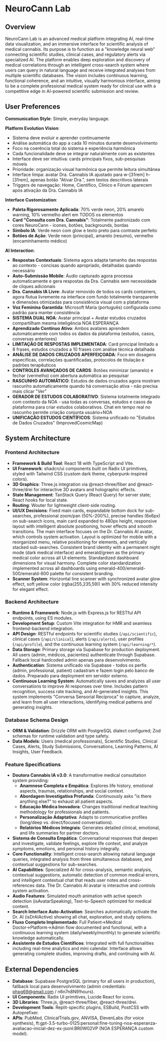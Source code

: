 # NeuroCann Lab

## Overview
NeuroCann Lab is an advanced medical platform integrating AI, real-time data visualization, and an immersive interface for scientific analysis of medical cannabis. Its purpose is to function as a "knowledge neural web" connecting scientific studies, clinical cases, and regulatory alerts via specialized AI. The platform enables deep exploration and discovery of medical correlations through an intelligent cross-search system where users can query in natural language and receive integrated analyses from multiple scientific databases. The vision includes continuous learning, functional coherence, and an intuitive, visually harmonious interface, aiming to be a complete professional medical system ready for clinical use with a competitive edge in AI-powered scientific submission and review.

## User Preferences
**Communication Style**: Simple, everyday language.

**Platform Evolution Vision**:
- Sistema deve evoluir e aprender continuamente
- Análise automática do app a cada 10 minutos durante desenvolvimento
- Foco na coerência total do sistema e experiência harmônica
- Cada funcionalidade deve se integrar naturalmente com as existentes
- Interface deve ser intuitiva: cards principais fixos, sub-pesquisas móveis
- Prioridade: organização visual harmônica que permite leitura simultânea
- Interface limpa: avatar Dra. Cannabis IA ajustado para w-[31rem] h-[31rem], apenas botão "Ativar Dra.", sem textos descritivos laterais
- Triggers de navegação: Home, Científico, Clínico e Fórum aparecem após ativação da Dra. Cannabis IA

**Interface Customization**:
- **Paleta Rigorosamente Aplicada**: 70% verde neon, 20% amarelo warning, 10% vermelho alert em TODOS os elementos
- **Card "Consulta com Dra. Cannabis"**: Totalmente padronizado com cores NeuroCann - ícones, botões, backgrounds, bordas
- **Símbolo IA**: Verde neon com glow e texto preto para contraste perfeito
- **Botões de Ação**: Verde neon (principal), amarelo (resumo), vermelho (encaminhamento médico)

**AI Interaction**:
- **Respostas Contextuais**: Sistema agora adapta tamanho das respostas ao contexto - concisas quando apropriado, detalhadas quando necessário
- **Auto-Submissão Mobile**: Áudio capturado agora processa automaticamente e gera respostas da Dra. Cannabis sem necessidade de cliques adicionais
- **Dra. Cannabis IA Livre**: Avatar removido de todos os cards containers, agora flutua livremente na interface com fundo totalmente transparente e dimensões otimizadas para consistência visual com a plataforma
- **Voz Feminina Garantida**: Microsoft Maria (português) configurada como padrão para manter consistência
- **SISTEMA DUAL NOA**: Avatar principal + Avatar estudos cruzados compartilham mesma inteligência NOA ESPERANÇA
- **Aprendizado Contínuo Ativo**: Ambos avatares aprendem automaticamente com todos os dados da plataforma (estudos, casos, conversas anteriores)
- **LIMITAÇÃO DE RESPOSTAS IMPLEMENTADA**: Card principal limitado a 8 frases, estudos cruzados a 10 frases com análise técnica detalhada
- **ANÁLISE DE DADOS CRUZADOS APERFEIÇOADA**: Foco em dosagens específicas, correlações quantificadas, protocolos de titulação e padrões terapêuticos
- **CONTROLES AVANÇADOS DE CARDS**: Botões minimizar (amarelo) e fechar (vermelho) com abertura automática ao pesquisar
- **RASCUNHO AUTOMÁTICO**: Estudos de dados cruzados agora mostram rascunho automaticamente quando há conversação ativa - não precisa mais clicar "Ver"
- **GERADOR DE ESTUDOS COLABORATIVO**: Sistema totalmente integrado com contexto da NOA - usa todas as conversas, estudos e casos da plataforma para criar estudos colaborativos. Chat em tempo real no rascunho permite criação conjunta usuário+NOA
- **UNIFICAÇÃO ESTUDOS CIENTÍFICOS**: Sistema unificado no "Estudos de Dados Cruzados" (ImprovedCosmicMap)

## System Architecture

### Frontend Architecture
- **Framework & Build Tool**: React 18 with TypeScript and Vite.
- **UI Framework**: shadcn/ui components built on Radix UI primitives, styled with Tailwind CSS (custom dark theme, cyberpunk-inspired colors).
- **3D Graphics**: Three.js integration via @react-three/fiber and @react-three/drei for interactive 3D avatars and holographic effects.
- **State Management**: TanStack Query (React Query) for server state; React hooks for local state.
- **Routing**: Wouter for lightweight client-side routing.
- **UI/UX Decisions**: Fixed main cards, expandable bottom dock for sub-searches, professional zoom/pan (50%-200%), precise handles (6x6px) on sub-search icons, main card expanded to 480px height, responsive layout with intelligent absolute positioning, hover effects and smooth transitions. The main interface focuses on the Dr. Cannabis AI avatar, which controls system activation. Layout is optimized for mobile with a reorganized menu, relative positioning for elements, and vertically stacked sub-searches. Consistent brand identity with a permanent night mode (dark medical interface) and emerald/green as the primary medical color across all UI elements. Standardized dashboard dimensions for visual harmony. Complete color standardization implemented across all dashboards using emerald-400/emerald-500/emerald-600 palette for consistent branding.
- **Scanner System**: Horizontal line scanner with synchronized avatar glow effect, soft yellow color (rgba(255,235,59)) with 30% reduced intensity for elegant effect.

### Backend Architecture
- **Runtime & Framework**: Node.js with Express.js for RESTful API endpoints, using ES modules.
- **Development Setup**: Custom Vite integration for HMR and seamless frontend-backend integration.
- **API Design**: RESTful endpoints for scientific studies (`/api/scientific`), clinical cases (`/api/clinical`), alerts (`/api/alerts`), user profiles (`/api/profile`), and the continuous learning system (`/api/learning/*`).
- **Data Storage**: Primary storage via Supabase for production deployment. All users (admin, médicos, pacientes) authenticate through Supabase. Fallback local hardcoded admin apenas para desenvolvimento.
- **Authentication**: Sistema unificado via Supabase - todos os perfis (admin, professional, patient) cadastram e fazem login pelo banco de dados. Preparado para deployment em servidor externo.
- **Continuous Learning System**: Automatically saves and analyzes all user conversations to improve AI responses over time. Includes pattern recognition, success rate tracking, and AI-generated insights. This system implements "Conversa Sensorial Recíproca" to capture, analyze, and learn from all user interactions, identifying medical patterns and generating insights.

### Database Schema Design
- **ORM & Validation**: Drizzle ORM with PostgreSQL dialect configured; Zod schemas for runtime validation and type safety.
- **Data Models**: Users (medical professionals), Scientific Studies, Clinical Cases, Alerts, Study Submissions, Conversations, Learning Patterns, AI Insights, User Feedback.

### Feature Specifications
- **Doutora Cannabis IA v3.0**: A transformative medical consultation system providing:
  - **Anamnese Completa e Empática**: Explores life history, emotional aspects, traumas, relationships, and social context.
  - **Abordagem Investigativa Profunda**: Continuously asks "is there anything else?" to exhaust all patient aspects.
  - **Educação Médica Inovadora**: Changes traditional medical teaching methodology for professionals and patients.
  - **Personalização Adaptativa**: Adapts to communicative profiles (long/deep vs. direct/focused conversations).
  - **Relatórios Médicos Integrais**: Generates detailed clinical, emotional, and life summaries for partner doctors.
- **Sistema de Consulta Empática**: Conversational responses that deepen and investigate, validate feelings, explore life context, and analyze symptoms, emotions, and personal history integrally.
- **Core Functionality**: Intelligent cross-search allowing natural language queries, integrated analysis from three simultaneous databases, and contextual suggestions for sub-searches.
- **AI Capabilities**: Specialized AI for cross-analysis, semantic analysis, contextual suggestions, automatic detection of common medical errors, and intelligent contextual chat that reads user notes and cross-references data. The Dr. Cannabis AI avatar is interactive and controls system activation.
- **Audio Features**: Simulated mouth animation with active speech detection (isAvatarSpeaking), Text-to-Speech optimized for medical content.
- **Search Interface Auto-Activation**: Searches automatically activate the Dr. AI (isDrAIActive) showing all chat, exploration, and study options.
- **Fluxo Completo Implementado**: Full Patient→Medical Doctor→Platform→Admin flow documented and functional, with a continuous learning system (daily/weekly/monthly) to generate scientific knowledge automatically.
- **Assistente de Estudos Científicos**: Integrated with full functionalities including real-time analytics and mini calendar. Interface allows generating complete studies, improving drafts, and continuing with AI.

## External Dependencies
- **Database**: Supabase PostgreSQL (primary for all users in production), fallback local para desenvolvimento (admin credentials: phpg69@gmail.com / n6n7n8N9!hours).
- **UI Components**: Radix UI primitives, Lucide React for icons.
- **3D Libraries**: Three.js, @react-three/fiber, @react-three/drei.
- **Development Tools**: Replit-specific plugins, ESBuild, PostCSS with Autoprefixer.
- **APIs**: PubMed, ClinicalTrials.gov, ANVISA, ElevenLabs (for voice synthesis), ft:gpt-3.5-turbo-0125:personal:fine-tuning-noa-esperanza-avaliacao-inicial-dez-ex-jsonl:BR0W02VP (NOA ESPERANÇA custom model).